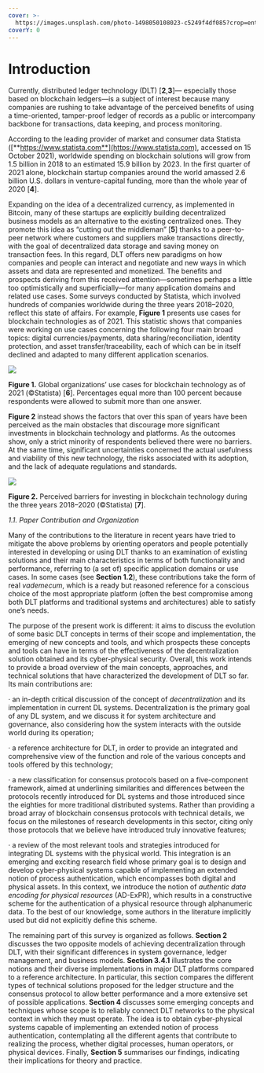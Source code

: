 ```yaml
---
cover: >-
  https://images.unsplash.com/photo-1498050108023-c5249f4df085?crop=entropy&cs=srgb&fm=jpg&ixid=MnwxOTcwMjR8MHwxfHNlYXJjaHwyfHxjb2RlfGVufDB8fHx8MTY0ODc2MTU3OA&ixlib=rb-1.2.1&q=85
coverY: 0
---
```


# Introduction

Currently, distributed ledger technology (DLT) \[**2**,**3**]— especially those based on blockchain ledgers—is a subject of interest because many companies are rushing to take advantage of the perceived benefits of using a time-oriented, tamper-proof ledger of records as a public or intercompany backbone for transactions, data keeping, and process monitoring.

According to the leading provider of market and consumer data Statista ([**https://www.statista.com**](https://www.statista.com), accessed on 15 October 2021), worldwide spending on blockchain solutions will grow from 1.5 billion in 2018 to an estimated 15.9 billion by 2023. In the first quarter of 2021 alone, blockchain startup companies around the world amassed 2.6 billion U.S. dollars in venture-capital funding, more than the whole year of 2020 \[**4**].

Expanding on the idea of a decentralized currency, as implemented in Bitcoin, many of these startups are explicitly building decentralized business models as an alternative to the existing centralized ones. They promote this idea as “cutting out the middleman” \[**5**] thanks to a peer-to-peer network where customers and suppliers make transactions directly, with the goal of decentralized data storage and saving money on transaction fees. In this regard, DLT offers new paradigms on how companies and people can interact and negotiate and new ways in which assets and data are represented and monetized. The benefits and prospects deriving from this received attention—sometimes perhaps a little too optimistically and superficially—for many application domains and related use cases. Some surveys conducted by Statista, which involved hundreds of companies worldwide during the three years 2018–2020, reflect this state of affairs. For example, **Figure 1** presents use cases for blockchain technologies as of 2021. This statistic shows that companies were working on use cases concerning the following four main broad topics: digital currencies/payments, data sharing/reconciliation, identity protection, and asset transfer/traceability, each of which can be in itself declined and adapted to many different application scenarios.

![](file:///C:/Users/Phill/AppData/Local/Temp/ksohtml/wpsCA7C.tmp.png)&#x20;

**Figure 1.** Global organizations’ use cases for blockchain technology as of 2021 (©Statista) \[**6**]. Percentages equal more than 100 percent because respondents were allowed to submit more than one answer.

**Figure 2** instead shows the factors that over this span of years have been perceived as the main obstacles that discourage more significant investments in blockchain technology and platforms. As the outcomes show, only a strict minority of respondents believed there were no barriers. At the same time, significant uncertainties concerned the actual usefulness and viability of this new technology, the risks associated with its adoption, and the lack of adequate regulations and standards.

![](file:///C:/Users/Phill/AppData/Local/Temp/ksohtml/wpsCA8D.tmp.png)&#x20;

**Figure 2.** Perceived barriers for investing in blockchain technology during the three years 2018–2020 (©Statista) \[**7**].

_1.1. Paper Contribution and Organization_

Many of the contributions to the literature in recent years have tried to mitigate the above problems by orienting operators and people potentially interested in developing or using DLT thanks to an examination of existing solutions and their main characteristics in terms of both functionality and performance, referring to (a set of) specific application domains or use cases. In some cases (see **Section 1.2**), these contributions take the form of real _vademecum_, which is a ready but reasoned reference for a conscious choice of the most appropriate platform (often the best compromise among both DLT platforms and traditional systems and architectures) able to satisfy one’s needs.

The purpose of the present work is different: it aims to discuss the evolution of some basic DLT concepts in terms of their scope and implementation, the emerging of new concepts and tools, and which prospects these concepts and tools can have in terms of the effectiveness of the decentralization solution obtained and its cyber-physical security. Overall, this work intends to provide a broad overview of the main concepts, approaches, and technical solutions that have characterized the development of DLT so far. Its main contributions are:

· an in-depth critical discussion of the concept of _decentralization_ and its implementation in current DL systems. Decentralization is the primary goal of any DL system, and we discuss it for system architecture and governance, also considering how the system interacts with the outside world during its operation;

· a reference architecture for DLT, in order to provide an integrated and comprehensive view of the function and role of the various concepts and tools offered by this technology;

· a new classification for consensus protocols based on a five-component framework, aimed at underlining similarities and differences between the protocols recently introduced for DL systems and those introduced since the eighties for more traditional distributed systems. Rather than providing a broad array of blockchain consensus protocols with technical details, we focus on the milestones of research developments in this sector, citing only those protocols that we believe have introduced truly innovative features;

· a review of the most relevant tools and strategies introduced for integrating DL systems with the physical world. This integration is an emerging and exciting research field whose primary goal is to design and develop cyber-physical systems capable of implementing an extended notion of process authentication, which encompasses both digital and physical assets. In this context, we introduce the notion of _authentic data encoding for physical resources_ (AD-ExPR), which results in a constructive scheme for the authentication of a physical resource through alphanumeric data. To the best of our knowledge, some authors in the literature implicitly used but did not explicitly define this scheme.

The remaining part of this survey is organized as follows. **Section 2** discusses the two opposite models of achieving decentralization through DLT, with their significant differences in system governance, ledger management, and business models. **Section 3.4.1** illustrates the core notions and their diverse implementations in major DLT platforms compared to a reference architecture. In particular, this section compares the different types of technical solutions proposed for the ledger structure and the consensus protocol to allow better performance and a more extensive set of possible applications. **Section 4** discusses some emerging concepts and techniques whose scope is to reliably connect DLT networks to the physical context in which they must operate. The idea is to obtain cyber-physical systems capable of implementing an extended notion of process authentication, contemplating all the different agents that contribute to realizing the process, whether digital processes, human operators, or physical devices. Finally, **Section 5** summarises our findings, indicating their implications for theory and practice.
